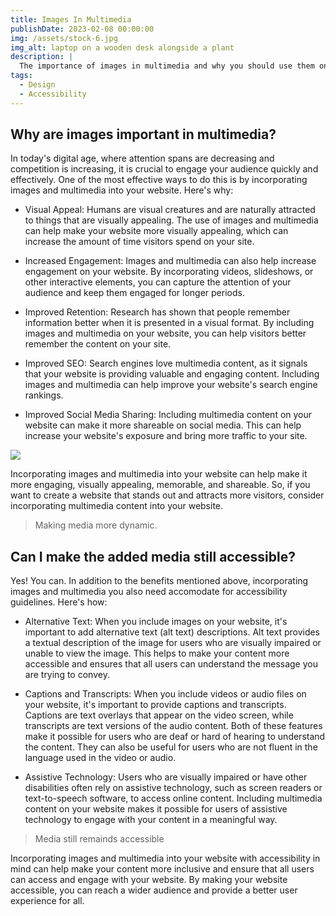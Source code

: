 ```yaml
---
title: Images In Multimedia
publishDate: 2023-02-08 00:00:00
img: /assets/stock-6.jpg
img_alt: laptop on a wooden desk alongside a plant
description: |
  The importance of images in multimedia and why you should use them on your webpages.
tags:
  - Design
  - Accessibility
---
```


## Why are images important in multimedia?

In today's digital age, where attention spans are decreasing and competition is increasing, it is crucial to engage your audience quickly and effectively. One of the most effective ways to do this is by incorporating images and multimedia into your website. Here's why:

- Visual Appeal: Humans are visual creatures and are naturally attracted to things that are visually appealing. The use of images and multimedia can help make your website more visually appealing, which can increase the amount of time visitors spend on your site.

- Increased Engagement: Images and multimedia can also help increase engagement on your website. By incorporating videos, slideshows, or other interactive elements, you can capture the attention of your audience and keep them engaged for longer periods.

- Improved Retention: Research has shown that people remember information better when it is presented in a visual format. By including images and multimedia on your website, you can help visitors better remember the content on your site.

- Improved SEO: Search engines love multimedia content, as it signals that your website is providing valuable and engaging content. Including images and multimedia can help improve your website's search engine rankings.

- Improved Social Media Sharing: Including multimedia content on your website can make it more shareable on social media. This can help increase your website's exposure and bring more traffic to your site.

<img src="https://images.unsplash.com/photo-1527689368864-3a821dbccc34?ixlib=rb-4.0.3&ixid=MnwxMjA3fDB8MHxwaG90by1wYWdlfHx8fGVufDB8fHx8&auto=format&fit=crop&w=1470&q=80">

Incorporating images and multimedia into your website can help make it more engaging, visually appealing, memorable, and shareable. So, if you want to create a website that stands out and attracts more visitors, consider incorporating multimedia content into your website.


> Making media more dynamic.

## Can I make the added media still accessible?

Yes! You can. In addition to the benefits mentioned above, incorporating images and multimedia you also need accomodate for accessibility guidelines. Here's how:

- Alternative Text: When you include images on your website, it's important to add alternative text (alt text) descriptions. Alt text provides a textual description of the image for users who are visually impaired or unable to view the image. This helps to make your content more accessible and ensures that all users can understand the message you are trying to convey.

- Captions and Transcripts: When you include videos or audio files on your website, it's important to provide captions and transcripts. Captions are text overlays that appear on the video screen, while transcripts are text versions of the audio content. Both of these features make it possible for users who are deaf or hard of hearing to understand the content. They can also be useful for users who are not fluent in the language used in the video or audio.

- Assistive Technology: Users who are visually impaired or have other disabilities often rely on assistive technology, such as screen readers or text-to-speech software, to access online content. Including multimedia content on your website makes it possible for users of assistive technology to engage with your content in a meaningful way.

> Media still remainds accessible

Incorporating images and multimedia into your website with accessibility in mind can help make your content more inclusive and ensure that all users can access and engage with your website. By making your website accessible, you can reach a wider audience and provide a better user experience for all.